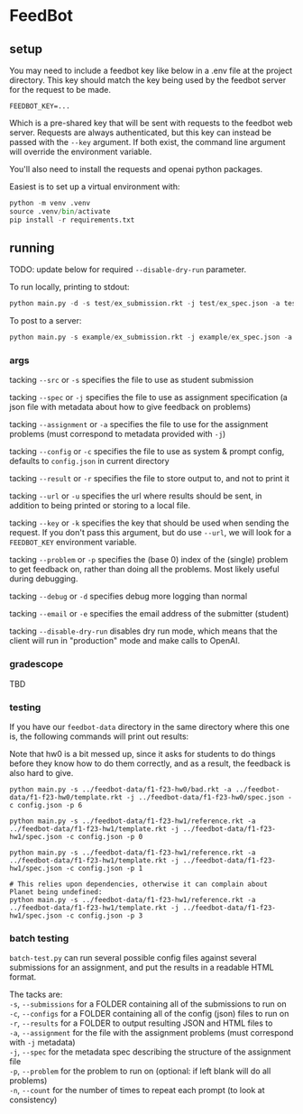 # FeedBot

## setup

You may need to include a feedbot key like below in a .env file at the project directory. This key should match the key being used by the feedbot server for the request to be made.

```
FEEDBOT_KEY=...
```

Which is a pre-shared key that will be sent with requests to the feedbot web server. Requests are always authenticated, but this key can instead be passed with the `--key` argument. If both exist, the command line argument will override the environment variable.

You'll also need to install the requests and openai python packages.

Easiest is to set up a virtual environment with:

``` python
python -m venv .venv
source .venv/bin/activate
pip install -r requirements.txt
```

## running

TODO: update below for required `--disable-dry-run` parameter.

To run locally, printing to stdout:

``` python
python main.py -d -s test/ex_submission.rkt -j test/ex_spec.json -a test/ex_assign.rkt -c config.json 
```

To post to a server:

``` python
python main.py -s example/ex_submission.rkt -j example/ex_spec.json -a example/ex_assign.rkt -c config.json -r example/ex_results.json -u https://feedbot.dbp.io -k YOUNEEDTOKNOWTHIS 
```

### args

tacking `--src` or `-s` specifies the file to use as student submission

tacking `--spec` or `-j` specifies the file to use as assignment specification (a json file with metadata about how to give feedback on problems)

tacking `--assignment` or `-a` specifies the file to use for the assignment problems (must correspond to metadata provided with `-j`)

tacking `--config` or `-c` specifies the file to use as system & prompt config, defaults to `config.json` in current directory

tacking `--result` or `-r` specifies the file to store output to, and not to print it

tacking `--url` or `-u` specifies the url where results should be sent, in addition to being printed or storing to a local file.

tacking `--key` or `-k` specifies the key that should be used when sending the request. If you don't pass this argument, but do use `--url`, we will look for a `FEEDBOT_KEY` environment variable.

tacking `--problem` or `-p` specifies the (base 0) index of the (single) problem to get feedback on, rather than doing all the problems. Most likely useful during debugging.

tacking `--debug` or `-d` specifies debug more logging than normal

tacking `--email` or `-e` specifies the email address of the submitter (student)

tacking `--disable-dry-run` disables dry run mode, which means that the client will run in "production" mode and make calls to OpenAI.

### gradescope

TBD

### testing

If you have our `feedbot-data` directory in the same directory where this one is, the following commands will print out results:

Note that hw0 is a bit messed up, since it asks for students to do things before
they know how to do them correctly, and as a result, the feedback is also hard
to give.

``` shell
python main.py -s ../feedbot-data/f1-f23-hw0/bad.rkt -a ../feedbot-data/f1-f23-hw0/template.rkt -j ../feedbot-data/f1-f23-hw0/spec.json -c config.json -p 6

python main.py -s ../feedbot-data/f1-f23-hw1/reference.rkt -a ../feedbot-data/f1-f23-hw1/template.rkt -j ../feedbot-data/f1-f23-hw1/spec.json -c config.json -p 0

python main.py -s ../feedbot-data/f1-f23-hw1/reference.rkt -a ../feedbot-data/f1-f23-hw1/template.rkt -j ../feedbot-data/f1-f23-hw1/spec.json -c config.json -p 1

# This relies upon dependencies, otherwise it can complain about Planet being undefined:
python main.py -s ../feedbot-data/f1-f23-hw1/reference.rkt -a ../feedbot-data/f1-f23-hw1/template.rkt -j ../feedbot-data/f1-f23-hw1/spec.json -c config.json -p 3
```

### batch testing

`batch-test.py` can run several possible config files against several submissions for an assignment, and
put the results in a readable HTML format.

The tacks are: \
`-s`, `--submissions` for a FOLDER containing all of the submissions to run on \
`-c`, `--configs` for a FOLDER containing all of the config (json) files to run on \
`-r`, `--results` for a FOLDER to output resulting JSON and HTML files to \
`-a`, `--assignment` for the file with the assignment problems (must correspond with `-j` metadata) \
`-j`, `--spec` for the metadata spec describing the structure of the assignment file \
`-p`, `--problem` for the problem to run on (optional: if left blank will do all problems) \
`-n`, `--count` for the number of times to repeat each prompt (to look at consistency)

